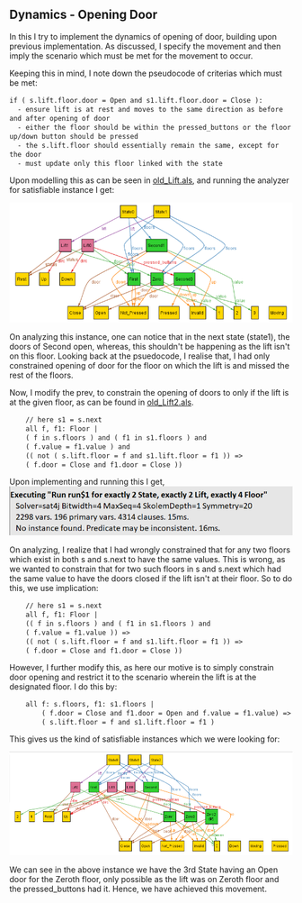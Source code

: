 ## Dynamics - Opening Door

In this I try to implement the dynamics of opening of door, building upon previous implementation.
As discussed, I specify the movement and then imply the scenario which must be met for the movement to occur.

Keeping this in mind, I note down the pseudocode of criterias which must be met:
```
if ( s.lift.floor.door = Open and s1.lift.floor.door = Close ):
  - ensure lift is at rest and moves to the same direction as before and after opening of door
  - either the floor should be within the pressed_buttons or the floor up/down button should be pressed
  - the s.lift.floor should essentially remain the same, except for the door
  - must update only this floor linked with the state 
```

Upon modelling this as can be seen in [old_Lift.als](old_Lift.als), and running the analyzer for satisfiable instance I get:

![old](old.png)

On analyzing this instance, one can notice that in the next state (state1), the doors of Second open, whereas, this shouldn't be happening as the lift isn't on this floor. Looking back at the psuedocode, I realise that, I had only constrained opening of door for the floor on which the lift is and missed the rest of the floors.

Now, I modify the prev, to constrain the opening of doors to only if the lift is at the given floor, as can be found in [old_Lift2.als](old_Lift2.als).

```
    // here s1 = s.next
    all f, f1: Floor | 
    ( f in s.floors ) and ( f1 in s1.floors ) and
    ( f.value = f1.value ) and
    (( not ( s.lift.floor = f and s1.lift.floor = f1 )) =>
    ( f.door = Close and f1.door = Close ))
```

Upon implementing and running this I get, 
![No_instance](No_instance.png)

On analyzing, I realize that I had wrongly constrained that for any two floors which exist in both s and s.next to have the same values. This is wrong, as we wanted to constrain that for two such floors in s and s.next which had the same value to have the doors closed if the lift isn't at their floor. So to do this, we use implication:
```
    // here s1 = s.next
    all f, f1: Floor | 
    (( f in s.floors ) and ( f1 in s1.floors ) and
    ( f.value = f1.value )) =>
    (( not ( s.lift.floor = f and s1.lift.floor = f1 )) =>
    ( f.door = Close and f1.door = Close ))
```

However, I further modify this, as here our motive is to simply constrain door opening and restrict it to the scenario wherein the lift is at the designated floor. I do this by:
```
    all f: s.floors, f1: s1.floors | 
		( f.door = Close and f1.door = Open and f.value = f1.value) =>
		( s.lift.floor = f and s1.lift.floor = f1 )
```
This gives us the kind of satisfiable instances which we were looking for:

![Correct](new.png)

We can see in the above instance we have the 3rd State having an Open door for the Zeroth floor, only possible as the lift was on Zeroth floor and the pressed_buttons had it. Hence, we have achieved this movement.
